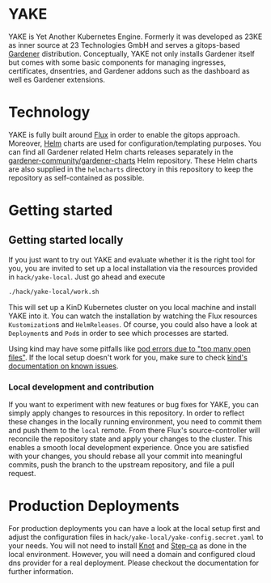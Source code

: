 # YAKE

YAKE is Yet Another Kubernetes Engine. Formerly it was developed as 23KE as inner source at
23 Technologies GmbH and serves a gitops-based [Gardener](https://gardener.cloud/) distribution.
Conceptually, YAKE not only installs Gardener itself but comes with some basic components
for managing ingresses, certificates, dnsentries, and Gardener addons such as the dashboard as
well es Gardener extensions.

# Technology

YAKE is fully built around [Flux](https://fluxcd.io/) in order to enable the gitops approach.
Moreover, [Helm](https://helm.sh/) charts are used for configuration/templating purposes. You
can find all Gardener related Helm charts releases separately in the
[gardener-community/gardener-charts](https://github.com/gardener-community/gardener-charts) Helm
repository. These Helm charts are also supplied in the `helmcharts` directory in this repository
to keep the repository as self-contained as possible.

# Getting started

## Getting started locally

If you just want to try out YAKE and evaluate whether it is the right tool for you, you are invited
to set up a local installation via the resources provided in `hack/yake-local`. Just go ahead
and execute

```sh
./hack/yake-local/work.sh
```

This will set up a KinD Kubernetes cluster on you local machine and install YAKE into it. You can watch the installation by watching the Flux resources `Kustomization`s and `HelmReleases`. Of course, you could also have a look at `Deployment`s and `Pod`s in order to see which processes are started.

Using kind may have some pitfalls like [pod errors due to "too many open files"](https://kind.sigs.k8s.io/docs/user/known-issues/#pod-errors-due-to-too-many-open-files).
If the local setup doesn't work for you, make sure to check [kind's documentation on known issues](https://kind.sigs.k8s.io/docs/user/known-issues).

### Local development and contribution

If you want to experiment with new features or bug fixes for YAKE, you can simply apply changes to
resources in this repository. In order to reflect these changes in the locally running environment,
you need to commit them and push them to the `local` remote. From there Flux's source-controller will
reconcile the repository state and apply your changes to the cluster. This enables a smooth local
development experience. Once you are satisfied with your changes, you should rebase all your commit
into meaningful commits, push the branch to the upstream repository, and file a pull request.

# Production Deployments

For production deployments you can have a look at the local setup first and adjust the configuration
files in `hack/yake-local/yake-config.secret.yaml` to your needs. You will not need to install [Knot](https://www.knot-dns.cz/)
and [Step-ca](https://smallstep.com/docs/step-ca/) as done in the local environment. However, you
will need a domain and configured cloud dns provider for a real deployment. Please checkout the
documentation for further information.
